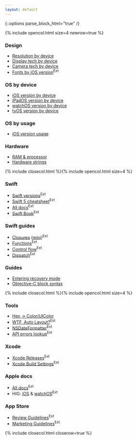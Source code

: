 ```yaml
---
layout: default
---
```

{::options parse_block_html="true" /}

{% include opencol.html size=4 newrow=true %}

### Design

* [Resolution by device](/res)
* [Display tech by device](/display-tech)
* [Camera tech by device](/camera-tech)
* [Fonts by iOS version](http://iosfonts.com/)<sup class="ext">Ext</sup>

### OS by device

* [iOS version by device](/ios)
* [iPadOS version by device](/ipados)
* [watchOS version by device](/watchos)
* [tvOS version by device](/tvos)

### OS by usage

* [iOS version usage](/ios-usage)

### Hardware

* [RAM & processor](/ram-processor)
* [Hardware strings](/hardware-strings)

{% include closecol.html %}{% include opencol.html size=4 %}

### Swift

* [Swift versions](https://swiftly.dev/swift-versions)<sup class="ext">Ext</sup>
* [Swift 5 cheatsheet](https://swiftly.dev/cheatsheet)<sup class="ext">Ext</sup>
* [All docs](https://swift.org/documentation/)<sup class="ext">Ext</sup>
* [Swift Book](https://docs.swift.org/swift-book/)<sup class="ext">Ext</sup>

### Swift guides

* [Closures](https://swiftly.dev/closures) ([mini](https://swiftly.dev/closures-mini/))<sup class="ext">Ext</sup>
* [Functions](https://swiftly.dev/functions)<sup class="ext">Ext</sup>
* [Control flow](/swift-control-flow)<sup class="ext">Ext</sup>
* [Dispatch](https://swiftly.dev/dispatch)<sup class="ext">Ext</sup>

### Guides

* [Entering recovery mode](/recovery)
* [Objective-C block syntax](/objc-block-syntax)

{% include closecol.html %}{% include opencol.html size=4 %}

### Tools

* [Hex → Color/UIColor](/uihex)
* [WTF, Auto Layout?](https://www.wtfautolayout.com/)<sup class="ext">Ext</sup>
* [NSDateFormatter](http://nsdateformatter.com/)<sup class="ext">Ext</sup>
* [API errors lookup](https://osstatus.com)<sup class="ext">Ext</sup>

### Xcode

* [Xcode Releases](https://xcodereleases.com/)<sup class="ext">Ext</sup>
* [Xcode Build Settings](https://xcodebuildsettings.com/)<sup class="ext">Ext</sup>

### Apple docs

* [All docs](https://developer.apple.com/documentation/)<sup class="ext">Ext</sup>
* HIG: [iOS](https://developer.apple.com/ios/human-interface-guidelines/overview/themes/) & [watchOS](https://developer.apple.com/watchos/human-interface-guidelines/overview/themes/)<sup class="ext">Ext</sup>

### App Store

* [Review Guidelines](https://developer.apple.com/app-store/review/guidelines/)<sup class="ext">Ext</sup>
* [Marketing Guidelines](https://developer.apple.com/app-store/marketing/guidelines/)<sup class="ext">Ext</sup>

{% include closecol.html closerow=true %}
